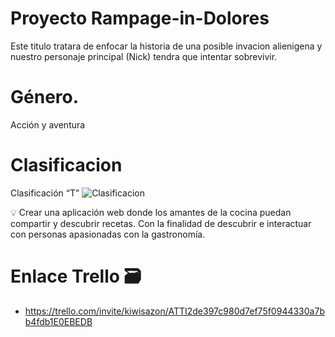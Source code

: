 # Proyecto Rampage-in-Dolores
Este titulo tratara de enfocar la historia de una posible invacion alienigena y nuestro personaje principal (Nick) tendra que intentar sobrevivir.

# Género.
Acción y aventura

# Clasificacion
Clasificación “T”
![Clasificacion](https://ih1.redbubble.net/image.2782219621.1115/fpp,small,lustre,wall_texture,product,750x1000.u1.jpg)

 💡
Crear una aplicación web donde los amantes de la cocina puedan compartir y descubrir recetas. Con la finalidad de descubrir e interactuar con personas apasionadas con la gastronomía. 
# Enlace Trello 🗃️
- https://trello.com/invite/kiwisazon/ATTI2de397c980d7ef75f0944330a7bb4fdb1E0EBEDB
 
